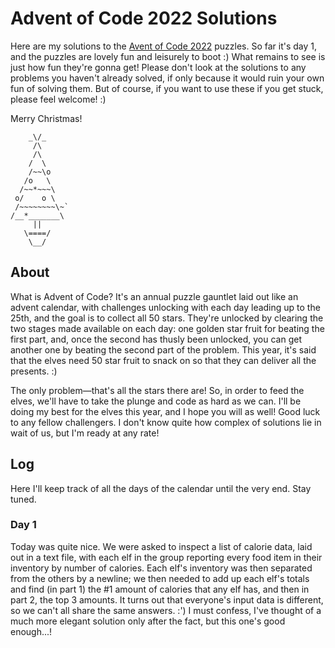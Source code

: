 # Advent of Code 2022 Solutions
Here are my solutions to the [Avent of Code 2022](https://adventofcode.com/2022) puzzles. So far it's day 1, and the puzzles are lovely fun and leisurely to boot :) What remains to see is just how fun they're gonna get!
Please don't look at the solutions to any problems you haven't already solved, if only because it would ruin your
own fun of solving them. But of course, if you want to use these if you get stuck, please feel welcome! :)

Merry Christmas!
```
    _\/_
     /\
     /\
    /  \
    /~~\o
   /o   \
  /~~*~~~\
 o/    o \
 /~~~~~~~~\~`
/__*_______\
     ||
   \====/
    \__/
```

## About
What is Advent of Code? It's an annual puzzle gauntlet laid out like an advent calendar, with challenges unlocking
with each day leading up to the 25th, and the goal is to collect all 50 stars. They're unlocked by clearing
the two stages made available on each day: one golden star fruit for beating the first part, and, once the second
has thusly been unlocked, you can get another one by beating the second part of the problem.
This year, it's said that the elves need 50 star fruit to snack on so that they can deliver all the presents. :)

The only problem—that's all the stars there are! So, in order to feed the elves, we'll have to take the plunge and code as hard as we can. I'll be doing my best for the elves this year, and I hope you will as well!
Good luck to any fellow challengers. I don't know quite how complex of solutions lie in wait of us, but I'm ready at
any rate!

## Log
Here I'll keep track of all the days of the calendar until the very end. Stay tuned.

### Day 1
Today was quite nice. We were asked to inspect a list of calorie data, laid out in a text file,
with each elf in the group reporting every food item in their inventory by number of calories.
Each elf's inventory was then separated from the others by a newline; we then needed to add up each elf's totals
and find (in part 1) the #1 amount of calories that any elf has, and then in part 2, the top 3 amounts.
It turns out that everyone's input data is different, so we can't all share the same answers. :')
I must confess, I've thought of a much more elegant solution only after the fact, but this one's good enough...!